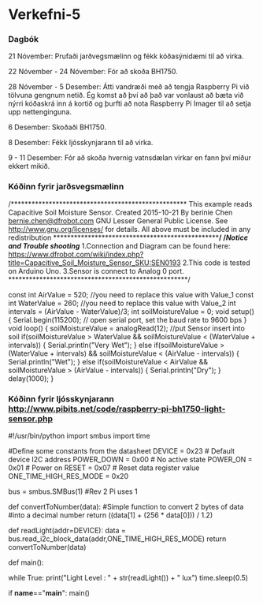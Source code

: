 # Verkefni-5

### Dagbók

21 Nóvember: Prufaði jarðvegsmælinn og fékk kóðasýnidæmi til að virka.

22 Nóvember - 24 Nóvember: Fór að skoða BH1750.

28 Nóvember - 5 Desember: Átti vandræði með að tengja Raspberry Pi við tölvuna gengnum netið. Ég komst að því að það var vonlaust að bæta við nýrri kóðaskrá inn á kortið og þurfti að nota Raspberry Pi Imager til að setja upp nettenginguna. 

6 Desember: Skoðaði BH1750.

8 Desember: Fékk ljósskynjarann til að virka.

9 - 11 Desember: Fór að skoða hvernig vatnsdælan virkar en fann því miður ekkert mikið.


### Kóðinn fyrir jarðsvegsmælinn
/***************************************************
 This example reads Capacitive Soil Moisture Sensor.
 Created 2015-10-21
 By berinie Chen <bernie.chen@dfrobot.com>
 GNU Lesser General Public License.
 See <http://www.gnu.org/licenses/> for details.
 All above must be included in any redistribution
 ****************************************************/
/***********Notice and Trouble shooting***************
 1.Connection and Diagram can be found here: https://www.dfrobot.com/wiki/index.php?title=Capacitive_Soil_Moisture_Sensor_SKU:SEN0193
 2.This code is tested on Arduino Uno.
 3.Sensor is connect to Analog 0 port.
 ****************************************************/

const int AirValue = 520; //you need to replace this value with Value_1
const int WaterValue = 260; //you need to replace this value with Value_2
int intervals = (AirValue - WaterValue)/3;
int soilMoistureValue = 0;
void setup() {
 Serial.begin(115200); // open serial port, set the baud rate to 9600 bps
}
void loop() {
soilMoistureValue = analogRead(12); //put Sensor insert into soil
if(soilMoistureValue > WaterValue && soilMoistureValue < (WaterValue + intervals))
{
 Serial.println("Very Wet");
}
else if(soilMoistureValue > (WaterValue + intervals) && soilMoistureValue < (AirValue - intervals))
{
 Serial.println("Wet");
}
else if(soilMoistureValue < AirValue && soilMoistureValue > (AirValue - intervals))
{
 Serial.println("Dry");
}
delay(1000);
}


### Kóðinn fyrir ljósskynjarann http://www.pibits.net/code/raspberry-pi-bh1750-light-sensor.php

#!/usr/bin/python
import smbus
import time
 
#Define some constants from the datasheet
DEVICE     = 0x23 # Default device I2C address
POWER_DOWN = 0x00 # No active state
POWER_ON   = 0x01 # Power on
RESET      = 0x07 # Reset data register value
ONE_TIME_HIGH_RES_MODE = 0x20
 
bus = smbus.SMBus(1)  #Rev 2 Pi uses 1
 
def convertToNumber(data):
  #Simple function to convert 2 bytes of data
  #into a decimal number
  return ((data[1] + (256 * data[0])) / 1.2)
 
def readLight(addr=DEVICE):
  data = bus.read_i2c_block_data(addr,ONE_TIME_HIGH_RES_MODE)
  return convertToNumber(data)
 
def main():
 
  while True:
    print("Light Level : " + str(readLight()) + " lux")
    time.sleep(0.5)
 
if __name__=="__main__":
   main()
